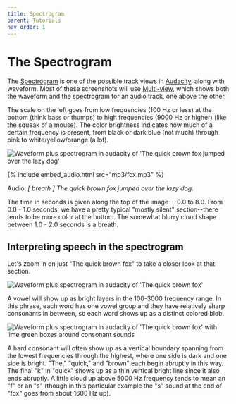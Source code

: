```yaml
---
title: Spectrogram
parent: Tutorials
nav_order: 1
---
```


# The Spectrogram

The [Spectrogram](https://manual.audacityteam.org/man/spectrogram_view.html) is one of the possible track views in [Audacity](https://manual.audacityteam.org/index.html), along with waveform.
Most of these screenshots will use [Multi-view](https://manual.audacityteam.org/man/multi_view.html), which shows both the waveform and the spectrogram for an audio track, one above the other.

The scale on the left goes from low frequencies (100 Hz or less) at the bottom (think bass or thumps) to high frequencies (9000 Hz or higher) (like the squeak of a mouse).
The color brightness indicates how much of a certain frequency is present, from black or dark blue (not much) through pink to white/yellow/orange (a lot).

![Waveform plus spectrogram in audacity of 'The quick brown fox jumped over the lazy dog']({{site.baseurl}}/images/quick-brown-fox.png)

{% include embed_audio.html src="mp3/fox.mp3" %}

Audio: _[ breath ] The quick brown fox jumped over the lazy dog._

The time in seconds is given along the top of the image---0.0 to 8.0. From 0.0 - 1.0 seconds, we have a pretty typical "mostly silent" section--there tends to be more color at the bottom.
The somewhat blurry cloud shape between 1.0 - 2.0 seconds is a breath.

## Interpreting speech in the spectrogram

Let's zoom in on just "The quick brown fox" to take a closer look at that section.

![Waveform plus spectrogram in audacity of 'The quick brown fox']({{site.baseurl}}/images/quick-brown-fox-only.png)

A vowel will show up as bright layers in the 100-3000 frequency range.
In this phrase, each word has one vowel group and they have relatively sharp consonants in between, so each word shows up as a distinct colored blob.

![Waveform plus spectrogram in audacity of 'The quick brown fox' with lime green boxes around consonant sounds]({{site.baseurl}}/images/quick-brown-fox-only-consonants.png)

A hard consonant will often show up as a vertical boundary spanning from the lowest frequencies through the highest, where one side is dark and one side is bright.
"The," "quick," and "brown" each begin abruptly in this way.
The final "k" in "quick" shows up as a thin vertical bright line since it also ends abruptly.
A little cloud up above 5000 Hz frequency tends to mean an "f" or an "s" (though in this particular example the "s" sound at the end of "fox" goes from about 1600 Hz up).
